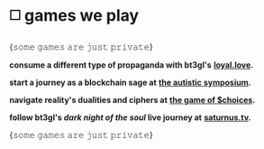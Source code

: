 # ◻️ games we play

{𝚜𝚘𝚖𝚎 𝚐𝚊𝚖𝚎𝚜 𝚊𝚛𝚎 𝚓𝚞𝚜𝚝 𝚙𝚛𝚒𝚟𝚊𝚝𝚎}

**consume a different type of propaganda with bt3gl's** [**loyal.love**](https://loyal.love/)**.**

**start a journey as a blockchain sage at** [**the autistic symposium**](https://github.com/autistic-symposium)**.**

**navigate reality's dualities and ciphers at** [**the game of $choices**](https://choices.saturnus.tv/)**.**

**follow bt3gl's&#x20;**_**dark night of the soul**_**&#x20;live journey at** [**saturnus.tv**](https://saturnus.tv/)**.**

{𝚜𝚘𝚖𝚎 𝚐𝚊𝚖𝚎𝚜 𝚊𝚛𝚎 𝚓𝚞𝚜𝚝 𝚙𝚛𝚒𝚟𝚊𝚝𝚎}
